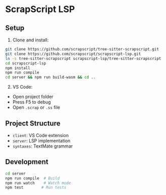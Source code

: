 # ScrapScript LSP

## Setup

1. Clone and install:

```bash
git clone https://github.com/scrapscript/tree-sitter-scrapscript.git
git clone https://github.com/scrapscript/scrapscript-lsp.git
ln -s tree-sitter-scrapscript scrapscript-lsp/tree-sitter-scrapscript
cd scrapscript-lsp
npm install
npm run compile
cd server && npm run build-wasm && cd ..
```

2. VS Code:

- Open project folder
- Press F5 to debug
- Open `.scrap` or `.ss` file

## Project Structure

- `client`: VS Code extension
- `server`: LSP implementation
- `syntaxes`: TextMate grammar

## Development

```bash
cd server
npm run compile  # Build
npm run watch    # Watch mode
npm test        # Run tests
```

